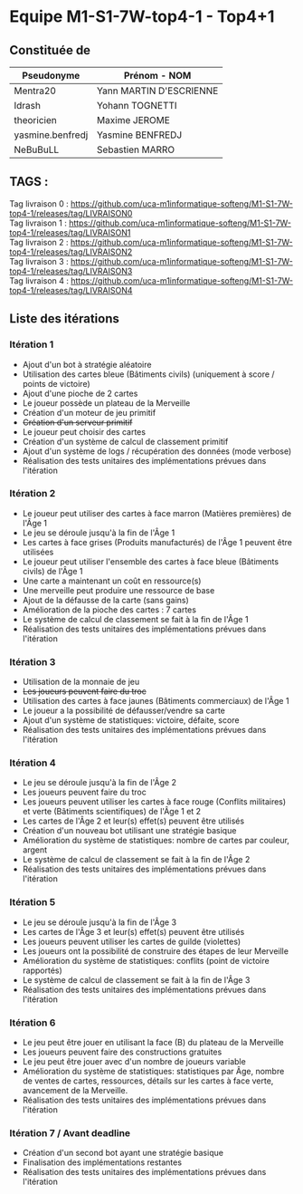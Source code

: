 # Equipe M1-S1-7W-top4-1 - Top4+1

## Constituée de
| Pseudonyme  | Prénom - NOM |
| ----------- | ------------ |
| Mentra20  | Yann MARTIN D'ESCRIENNE  |
| Idrash | Yohann TOGNETTI |
| theoricien  | Maxime JEROME  |
| yasmine.benfredj | Yasmine BENFREDJ |
| NeBuBuLL | Sebastien MARRO |

## TAGS :
Tag livraison 0 : https://github.com/uca-m1informatique-softeng/M1-S1-7W-top4-1/releases/tag/LIVRAISON0  
Tag livraison 1 : https://github.com/uca-m1informatique-softeng/M1-S1-7W-top4-1/releases/tag/LIVRAISON1  
Tag livraison 2 : https://github.com/uca-m1informatique-softeng/M1-S1-7W-top4-1/releases/tag/LIVRAISON2  
Tag livraison 3 : https://github.com/uca-m1informatique-softeng/M1-S1-7W-top4-1/releases/tag/LIVRAISON3  
Tag livraison 4 : https://github.com/uca-m1informatique-softeng/M1-S1-7W-top4-1/releases/tag/LIVRAISON4  

## Liste des itérations

### Itération 1
- Ajout d'un bot à stratégie aléatoire
- Utilisation des cartes bleue (Bâtiments civils) (uniquement à score / points de victoire)
- Ajout d'une pioche de 2 cartes
- Le joueur possède un plateau de la Merveille
- Création d'un moteur de jeu primitif
- ~~Création d'un serveur primitif~~
- Le joueur peut choisir des cartes
- Création d'un système de calcul de classement primitif
- Ajout d'un système de logs / récupération des données (mode verbose)
- Réalisation des tests unitaires des implémentations prévues dans l'itération

### Itération 2
- Le joueur peut utiliser des cartes à face marron (Matières premières) de l'Âge 1
- Le jeu se déroule jusqu'à la fin de l'Âge 1
- Les cartes à face grises (Produits manufacturés) de l'Âge 1 peuvent être utilisées
- Le joueur peut utiliser l'ensemble des cartes à face bleue (Bâtiments civils) de l'Âge 1
- Une carte a maintenant un coût en ressource(s)
- Une merveille peut produire une ressource de base
- Ajout de la défausse de la carte (sans gains)
- Amélioration de la pioche des cartes : 7 cartes
- Le système de calcul de classement se fait à la fin de l'Âge 1
- Réalisation des tests unitaires des implémentations prévues dans l'itération

### Itération 3
- Utilisation de la monnaie de jeu
- ~~Les joueurs peuvent faire du troc~~
- Utilisation des cartes à face jaunes (Bâtiments commerciaux) de l'Âge 1
- Le joueur a la possibilité de défausser/vendre sa carte
- Ajout d'un système de statistiques: victoire, défaite, score
- Réalisation des tests unitaires des implémentations prévues dans l'itération

### Itération 4
- Le jeu se déroule jusqu'à la fin de l'Âge 2
- Les joueurs peuvent faire du troc
- Les joueurs peuvent utiliser les cartes à face rouge (Conflits militaires) et verte (Bâtiments scientifiques) de l'Âge 1 et 2
- Les cartes de l'Âge 2 et leur(s) effet(s) peuvent être utilisés
- Création d'un nouveau bot utilisant une stratégie basique
- Amélioration du système de statistiques: nombre de cartes par couleur, argent
- Le système de calcul de classement se fait à la fin de l'Âge 2
- Réalisation des tests unitaires des implémentations prévues dans l'itération

### Itération 5
- Le jeu se déroule jusqu'à la fin de l'Âge 3
- Les cartes de l'Âge 3 et leur(s) effet(s) peuvent être utilisés
- Les joueurs peuvent utiliser les cartes de guilde (violettes)
- Les joueurs ont la possibilité de construire des étapes de leur Merveille
- Amélioration du système de statistiques: conflits (point de victoire rapportés)
- Le système de calcul de classement se fait à la fin de l'Âge 3
- Réalisation des tests unitaires des implémentations prévues dans l'itération

### Itération 6
- Le jeu peut être jouer en utilisant la face (B) du plateau de la Merveille
- Les joueurs peuvent faire des constructions gratuites
- Le jeu peut être jouer avec d'un nombre de joueurs variable
- Amélioration du système de statistiques: statistiques par Âge, nombre de ventes de cartes, ressources, détails sur les cartes à face verte,  avancement de la Merveille.
- Réalisation des tests unitaires des implémentations prévues dans l'itération

### Itération 7 / Avant deadline
- Création d'un second bot ayant une stratégie basique
- Finalisation des implémentations restantes
- Réalisation des tests unitaires des implémentations prévues dans l'itération
